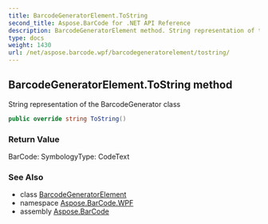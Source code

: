 ```yaml
---
title: BarcodeGeneratorElement.ToString
second_title: Aspose.BarCode for .NET API Reference
description: BarcodeGeneratorElement method. String representation of the BarcodeGenerator class
type: docs
weight: 1430
url: /net/aspose.barcode.wpf/barcodegeneratorelement/tostring/
---
```

## BarcodeGeneratorElement.ToString method

String representation of the BarcodeGenerator class

```csharp
public override string ToString()
```

### Return Value

BarCode: SymbologyType: CodeText

### See Also

* class [BarcodeGeneratorElement](../)
* namespace [Aspose.BarCode.WPF](../../../aspose.barcode.wpf/)
* assembly [Aspose.BarCode](../../../)


